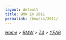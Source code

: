 ```yaml
---
layout: default
title: BMW Z4 2011
permalink: /bmw/z4/2011/
---
```

[*Home*](/) > [*BMW*](/bmw/) > [*Z4*](/bmw/z4/) > [*YEAR*](/bmw/z4/year/)
